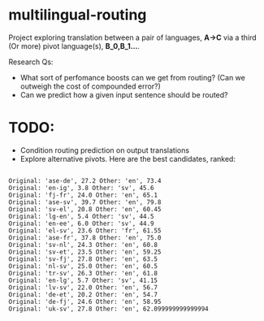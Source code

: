 # multilingual-routing

Project exploring translation between a pair of languages, **A->C** via a third (Or more) pivot language(s), **B_0,B_1...**.

Research Qs: 
- What sort of perfomance boosts can we get from routing? (Can we outweigh the cost of compounded error?)
- Can we predict how a given input sentence should be routed?


# TODO:
- Condition routing prediction on output translations
- Explore alternative pivots. Here are the best candidates, ranked:

<pre><code>
Original: 'ase-de', 27.2 Other: 'en', 73.4
Original: 'en-ig', 3.8 Other: 'sv', 45.6
Original: 'fj-fr', 24.0 Other: 'en', 65.1
Original: 'ase-sv', 39.7 Other: 'en', 79.8
Original: 'sv-el', 20.8 Other: 'en', 60.45
Original: 'lg-en', 5.4 Other: 'sv', 44.5
Original: 'en-ee', 6.0 Other: 'sv', 44.9
Original: 'el-sv', 23.6 Other: 'fr', 61.55
Original: 'ase-fr', 37.8 Other: 'en', 75.0
Original: 'sv-nl', 24.3 Other: 'en', 60.8
Original: 'sv-et', 23.5 Other: 'en', 59.25
Original: 'sv-fj', 27.8 Other: 'en', 63.5
Original: 'nl-sv', 25.0 Other: 'en', 60.5
Original: 'tr-sv', 26.3 Other: 'en', 61.8
Original: 'en-lg', 5.7 Other: 'sv', 41.15
Original: 'lv-sv', 22.0 Other: 'en', 56.7
Original: 'de-et', 20.2 Other: 'en', 54.7
Original: 'de-fj', 24.6 Other: 'en', 58.95
Original: 'uk-sv', 27.8 Other: 'en', 62.099999999999994
  </code></pre>
